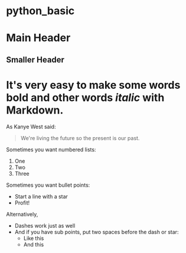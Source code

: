 # python_basic
# Main Header
## Smaller Header
# It's very easy to make some words **bold** **and** other words *italic* with Markdown.

As Kanye West said:

> We're living the future so
> the present is our past.

Sometimes you want numbered lists:

1. One
2. Two
3. Three

Sometimes you want bullet points:

* Start a line with a star
* Profit!

Alternatively,

- Dashes work just as well
- And if you have sub points, put two spaces before the dash or star:
  - Like this
  - And this
